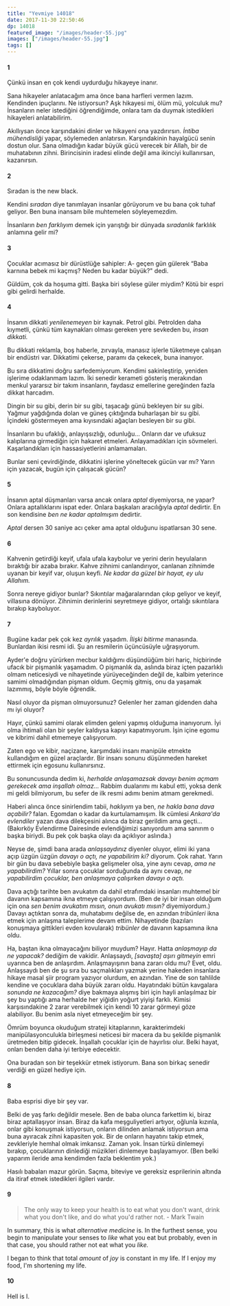 ```yaml
---
title: "Yevmiye 14018"
date: 2017-11-30 22:50:46
dp: 14018
featured_image: "/images/header-55.jpg"
images: ["/images/header-55.jpg"]
tags: []
---
```


#### 1

Çünkü insan en çok kendi uydurduğu hikayeye inanır.

Sana hikayeler anlatacağım ama önce bana harfleri vermen lazım. Kendinden
ipuçlarını. Ne istiyorsun? Aşk hikayesi mi, ölüm mü, yolculuk mu? İnsanların
neler istediğini öğrendiğimde, onlara tam da duymak istedikleri hikayeleri
anlatabilirim.

Akıllıysan önce karşındakini dinler ve hikayeni ona yazdırırsın. *İntiba
mühendisliği* yapar, söylemeden anlatırsın. Karşındakinin hayalgücü senin dostun
olur. Sana olmadığın kadar büyük gücü verecek bir Allah, bir de muhatabının
zihni. Birincisinin iradesi elinde değil ama ikinciyi kullanırsan, kazanırsın.

#### 2

Sıradan is the new black. 

Kendini *sıradan* diye tanımlayan insanlar görüyorum ve bu bana çok tuhaf
geliyor. Ben buna inansam bile muhtemelen söyleyemezdim. 

İnsanların *ben farklıyım* demek için yarıştığı bir dünyada *sıradanlık*
farklılık anlamına gelir mi?

#### 3

Çocuklar acımasız bir dürüstlüğe sahipler: A- geçen gün gülerek “Baba karnına
bebek mi kaçmış? Neden bu kadar büyük?" dedi.

Güldüm, çok da hoşuma gitti. Başka biri söylese güler miydim? Kötü bir espri
gibi gelirdi herhalde.

#### 4

İnsanın dikkati *yenilenemeyen* bir kaynak. Petrol gibi. Petrolden daha
kıymetli, çünkü tüm kaynakları olması gereken yere sevkeden bu, *insan dikkati.*

Bu dikkati reklamla, boş haberle, zırvayla, manasız işlerle tüketmeye çalışan
bir endüstri var. Dikkatimi çekerse, paramı da çekecek, buna inanıyor. 

Bu sıra dikkatimi doğru sarfedemiyorum. Kendimi sakinleştirip, yeniden işlerime
odaklanmam lazım. İki senedir kerameti gösteriş merakından menkul yararsız bir
takım insanların, faydasız emellerine gereğinden fazla dikkat harcadım.

Dingin bir su gibi, derin bir su gibi, taşacağı günü bekleyen bir su gibi.
Yağmur yağdığında dolan ve güneş çıktığında buharlaşan bir su gibi. İçindeki
göstermeyen ama kıyısındaki ağaçları besleyen bir su gibi. 

İnsanların bu ufaklığı, anlayışsızlığı, odunluğu... Onların dar ve ufuksuz
kalıplarına girmediğin için hakaret etmeleri. Anlayamadıkları için sövmeleri.
Kaşarlandıkları için hassasiyetlerini anlamamaları. 

Bunlar seni çevirdiğinde, dikkatini işlerine yöneltecek gücün var mı? Yarın için
yazacak, bugün için çalışacak gücün? 

#### 5

İnsanın aptal düşmanları varsa ancak onlara *aptal* diyemiyorsa, ne yapar?
Onlara aptallıklarını ispat eder. Onlara başkaları aracılığıyla *aptal*
dedirtir. En son kendisine *ben ne kadar aptalmışım* dedirtir.

*Aptal* dersen 30 saniye acı çeker ama aptal olduğunu ispatlarsan 30 sene.

#### 6

Kahvenin getirdiği keyif, ufala ufala kaybolur ve yerini derin heyulaların
bıraktığı bir azaba bırakır. Kahve zihnimi canlandırıyor, canlanan zihnimde
uyanan bir keyif var, oluşun keyfi. *Ne kadar da güzel bir hayat, ey ulu
Allahım.* 

Sonra nereye gidiyor bunlar? Sıkıntılar mağaralarından çıkıp geliyor ve keyif,
villasına dönüyor. Zihnimin derinlerini seyretmeye gidiyor, ortalığı sıkıntılara
bırakıp kayboluyor.

#### 7

Bugüne kadar pek çok kez *ayrılık* yaşadım. *İlişki bitirme* manasında.
Bunlardan ikisi resmi idi. Şu an resmilerin üçüncüsüyle uğraşıyorum. 

Ayder'e doğru yürürken mecbur kaldığımı düşündüğüm biri hariç, hiçbirinde ufacık
bir pişmanlık yaşamadım. O pişmanlık da, aslında biraz içten pazarlıklı olmam
neticesiydi ve nihayetinde yürüyeceğinden değil de, kalbim yeterince samimi
olmadığından pişman oldum. Geçmiş gitmiş, onu da yaşamak lazımmış, böyle böyle öğrendik.  

Nasıl oluyor da pişman olmuyorsunuz? Gelenler her zaman gidenden daha mı iyi
oluyor?

Hayır, çünkü samimi olarak elimden geleni yapmış olduğuma inanıyorum. İyi olma
ihtimali olan bir şeyler kaldıysa kapıyı kapatmıyorum. İşin içine egomu ve
kibrimi dahil etmemeye çalışıyorum.

Zaten ego ve kibir, naçizane, karşımdaki insanı manipüle etmekte kullandığım en
güzel araçlardır. Bir insanı sonunu düşünmeden hareket ettirmek için egosunu
kullanırsınız.

Bu sonuncusunda dedim ki, *herhalde anlaşamazsak davayı benim açmam gerekecek
ama inşallah olmaz...* Rabbim dualarımı mı kabul etti, yoksa denk mi geldi
bilmiyorum, bu sefer de ilk resmi adımı benim atmam gerekmedi.

Haberi alınca önce sinirlendim tabii, *haklıyım* ya ben, *ne hakla bana dava
açabilir?* falan. Egomdan o kadar da kurtulamamışım. İlk cümlesi *Ankara'da
evlendiler* yazan dava dilekçesini alınca da biraz gerildim ama geçti...
(Bakırköy Evlendirme Dairesinde evlendiğimizi sanıyordum ama sanırım o başka
biriydi. Bu pek çok başka olayı da açıklıyor aslında.)

Neyse de, şimdi bana arada *anlaşsaydınız* diyenler oluyor, elimi iki yana açıp
üzgün üzgün *davayı o açtı, ne yapabilirim ki?* diyorum. Çok rahat. Yarın bir
gün bu dava sebebiyle başka gelişmeler olsa, yine aynı cevap, *ama ne
yapabilirdim?* Yıllar sonra çocuklar sorduğunda da aynı cevap, *ne yapabilirdim
çocuklar, ben anlaşmaya çalışırken davayı o açtı.*

Dava açtığı tarihte ben avukatım da dahil etrafımdaki insanları muhtemel bir
davanın kapsamına ikna etmeye çalışıyordum. (Ben de iyi bir insan olduğum için
ona *sen benim avukatım mısın, onun avukatı mısın?* diyemiyordum.) Davayı
açtıktan sonra da, muhatabımı değilse de, en azından *tribünleri* ikna etmek
için anlaşma taleplerime devam ettim. Nihayetinde (bazıları konuşmaya gittikleri
evden kovularak) *tribünler* de davanın kapsamına ikna oldu.

Ha, baştan ikna olmayacağını biliyor muydum? Hayır. Hatta *anlaşmayıp da ne
yapacak?* dediğim de vakidir. Anlaşsaydı, *[savaşta] aşırı gitmeyin* emri
uyarınca ben de anlaşırdım. Anlaşmayışının bana zararı oldu mu? Evet, oldu.
Anlaşsaydı ben de şu sıra bu saçmalıkları yazmak yerine hakeden insanlara hikaye
masal şiir program yazıyor olurdum, en azından. Yine de son tahlilde kendine ve
çocuklara daha büyük zararı oldu. Hayatındaki bütün kavgalara *sonunda ne
kazacağım?* diye bakmaya alışmış biri için hayli anlaşılmaz bir şey bu yaptığı
ama herhalde her yiğidin yoğurt yiyişi farklı. Kimisi karşısındakine 2 zarar
verebilmek için kendi 10 zarar görmeyi göze alabiliyor. Bu benim asla niyet
etmeyeceğim bir şey.

Ömrüm boyunca okuduğum strateji kitaplarının, karakterimdeki manipülasyonculukla
birleşmesi neticesi bir macera da bu şekilde pişmanlık üretmeden bitip gidecek.
İnşallah çocuklar için de hayırlısı olur. Belki hayat, onları benden daha iyi
terbiye edecektir.

Ona buradan son bir teşekkür etmek istiyorum. Bana son birkaç senedir verdiği en
güzel hediye için.

#### 8

Baba esprisi diye bir şey var.

Belki de yaş farkı değildir mesele. Ben de baba olunca farkettim ki, biraz biraz
aptallaşıyor insan. Biraz da kafa meşguliyetleri artıyor, oğlunla kızınla, onlar
gibi konuşmak istiyorsun, onların dilinden anlamak istiyorsun ama buna ayıracak
zihni kapasiten yok. Bir de onların hayatını takip etmek, zevkleriyle hemhal
olmak imkansız. Zaman yok. İnsan türkü dinlemeyi bırakıp, çocuklarının dinlediği
müzikleri dinlemeye başlayamıyor. (Ben belki yaparım ileride ama kendimden fazla
beklentim yok.)

Hasılı babaları mazur görün. Saçma, biteviye ve gereksiz esprilerinin altında da
itiraf etmek istedikleri ilgileri vardır.

#### 9

> The only way to keep your health is to eat what you don't want, drink what you
> don't like, and do what you'd rather not. - Mark Twain

In summary, this is what *alternative medicine* is. In the furthest sense, you
begin to manipulate your senses to *like* what you eat but probably, even in
that case, you should rather not eat what you *like.*

I began to think that total *amount* of *joy* is constant in my life. If I enjoy
my food, I'm shortening my life. 

#### 10

Hell is I. 

